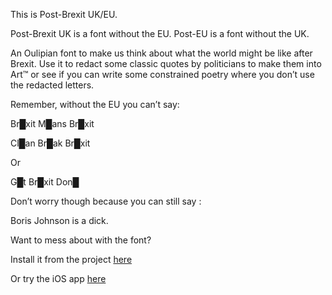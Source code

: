 This is Post-Brexit UK/EU.

Post-Brexit UK is a font without the EU. Post-EU is a font without the UK.

An Oulipian font to make us think about what the world might be like after Brexit.
Use it to redact some classic quotes by politicians to make them into Art™ or see if you can write some constrained poetry where you don’t use the redacted letters.

Remember, without the EU you can’t say: 

Br█xit M█ans Br█xit

Cl█an Br█ak Br█xit 

Or 

G█t Br█xit Don█


Don’t worry though because you can still say : 

Boris Johnson is a dick.



Want to mess about with the font?


Install it from the project [here](https://github.com/miranda-evans/Post-Brexit-Fonts)


Or try the iOS app [here](https://testflight.apple.com/join/yWnHlMQ7)
